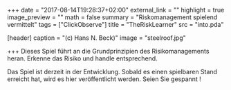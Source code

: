 +++
date = "2017-08-14T19:28:37+02:00"
external_link = ""
highlight = true
image_preview = ""
math = false
summary = "Riskomanagement spielend vermittelt"
tags = ["ClickObserve"]
title = "TheRiskLearner"
src = "into.pda"

[header]
  caption = "(c) Hans N. Beck)"
  image = "steelroof.jpg"

+++
Dieses Spiel führt an die Grundprinzipien des Risikomanagements heran. Erkenne das Risiko und handle entsprechend.

Das Spiel ist derzeit in der Entwicklung. Sobald es einen spielbaren Stand erreicht hat, wird es hier veröffentlicht werden. Seien Sie gespannt !
